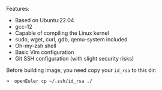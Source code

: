 Features:

* Based on Ubuntu:22.04
* gcc-12
* Capable of compiling the Linux kernel
* sudo, wget, curl, gdb, qemu-system included
* Oh-my-zsh shell
* Basic Vim configuration
* Git SSH configuration (with slight security risks)

Before building image, you need copy your `id_rsa` to this dir:

```shell
➜  openEuler cp ~/.ssh/id_rsa ./
```

